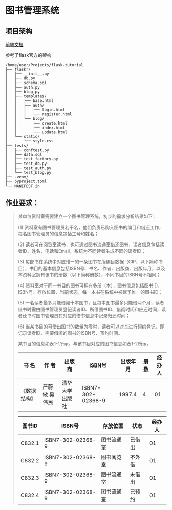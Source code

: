 # 图书管理系统

## 项目架构

[前端文档](https://boomerang.bootmb.com)

参考了flask官方的架构
```
/home/user/Projects/flask-tutorial
├── flaskr/
│   ├── __init__.py
│   ├── db.py
│   ├── schema.sql
│   ├── auth.py
│   ├── blog.py
│   ├── templates/
│   │   ├── base.html
│   │   ├── auth/
│   │   │   ├── login.html
│   │   │   └── register.html
│   │   └── blog/
│   │       ├── create.html
│   │       ├── index.html
│   │       └── update.html
│   └── static/
│       └── style.css
├── tests/
│   ├── conftest.py
│   ├── data.sql
│   ├── test_factory.py
│   ├── test_db.py
│   ├── test_auth.py
│   └── test_blog.py
├── .venv/
├── pyproject.toml
└── MANIFEST.in
```

## 作业要求：

> 某单位资料室需要建立一个图书管理系统，初步的需求分析结果如下：
>
> (1) 资料室有图书管理员若干名，他们负责已购入图书的编目和借还工作，每名图书管理员的信息包括工号和姓名；
>
> (2) 读者可在阅览室读书，也可通过图书流通室借还图书，读者信息包括读者ID、姓名、电话和Email，系统为不同读者生成不同的读者ID；
>
> (3) 每部书在系统中对应惟一的一条图书在版编目数据（CIP，以下简称书目），书目的基本信息包括ISBN号、书名、作者、出版商、出版年月，以及本资料室拥有该书的册数（以下简称册数），不同书目的ISBN号不相同；
>
> (4) 资料室对于同一书目的图书可拥有多册（本），图书信息包括图书ID、ISBN号、存放位置、当前状态，每一本书在系统中被赋予惟一的图书ID；
>
> (5) 一名读者最多只能借阅十本图书，且每本图书最多只能借两个月，读者借书时需由图书管理员登记读者ID、所借图书ID、借阅时间和应还时间，读者还书时图书管理员在对应的借书信息中记录归还时间；
>
> (6) 当某书目的可借出图书的数量为零时，读者可以对其进行预约登记，即记录读者ID、需要借阅的图书的ISBN号、预约时间。
>
> 某书目的信息如表1-1所示，与该书目对应的图书信息如表1-2所示。
>
> | 书 名        | 作 者          | 出版商         | ISBN号            | 出版年月 | 册数 | 经办人 |
> | ------------ | -------------- | -------------- | ----------------- | -------- | ---- | ------ |
> | 《数据结构》 | 严蔚敏  吴伟民 | 清华大学出版社 | ISBN7-302-02368-9 | 1997.4   | 4    | 01     |
>
> | 图书ID | ISBN号            | 存放位置   | 状态   | 经办人 |
> | ------ | ----------------- | ---------- | ------ | ------ |
> | C832.1 | ISBN7-302-02368-9 | 图书流通室 | 已借出 | 01     |
> | C832.2 | ISBN7-302-02368-9 | 图书阅览室 | 不外借 | 01     |
> | C832.3 | ISBN7-302-02368-9 | 图书流通室 | 未借出 | 01     |
> | C832.4 | ISBN7-302-02368-9 | 图书流通室 | 已预约 | 01     |
